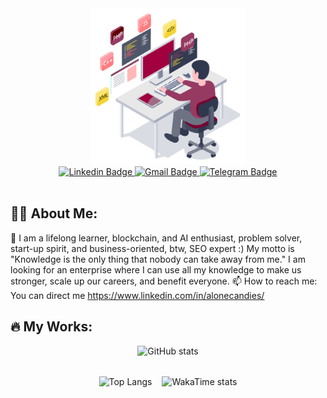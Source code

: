 <div id="header" align="center">
  <img src="./heading.gif" height="250px" width="auto"/>
</div>
<div id="badges" align="center">
  <a href="https://www.linkedin.com/in/alonecandies/">
    <img src="https://img.shields.io/badge/Linkedin-blue?style=for-the-badge&logo=linkedin&logoColor=white" alt="Linkedin Badge"/>
  </a>
  <a href="https://mail.google.com/mail/u/dragonfrezze@gmail.com">
    <img src="https://img.shields.io/badge/Gmail-orange?style=for-the-badge&logo=gmail&logoColor=white" alt="Gmail Badge"/>
  </a>
  <a href="https://t.me/alonecandies">
    <img src="https://img.shields.io/badge/Telegram-informational?style=for-the-badge&logo=telegram&logoColor=white" alt="Telegram Badge"/>
  </a>
</div>
<div align="center">
   <img src="https://komarev.com/ghpvc/?username=alonecandies&style=flat-square&color=blue" alt="" />
</div>

## :man_technologist: About Me:
👋 I am a lifelong learner, blockchain, and AI enthusiast, problem solver, start-up spirit, and business-oriented, btw, SEO expert :) My motto is "Knowledge is the only thing that nobody can take away from me." I am looking for an enterprise where I can use all my knowledge to make us stronger, scale up our careers, and benefit everyone.
📫 How to reach me: You can direct me https://www.linkedin.com/in/alonecandies/ 

## :fire: My Works:

<div style="display: flex; flex-direction: column; align-items: center; gap: 1rem;">
  <!-- First item centered -->
  <div align="center" style="margin-bottom: 1rem;">
    <img src="https://github-readme-stats.vercel.app/api?username=alonecandies&show_icons=true&theme=radical" alt="GitHub stats" width="auto" />
  </div>

  <!-- Next two items in a flex row -->
  <div style="display: flex; gap: 1rem; flex-wrap: wrap; justify-content: center; align-items: flex-start">
    <img src="https://github-readme-stats.vercel.app/api/top-langs/?username=alonecandies&langs_count=20&layout=donut" alt="Top Langs" style="max-width: 100%;" />
    <img src="https://github-readme-stats.vercel.app/api/wakatime?username=ffflabs" alt="WakaTime stats" style="max-width: 100%;" />
  </div>
</div>

